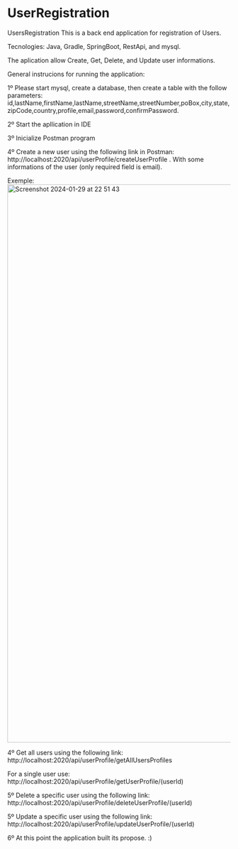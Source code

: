 # UserRegistration

UsersRegistration This is a back end application for registration of Users.

Tecnologies: Java, Gradle, SpringBoot, RestApi, and mysql.

The aplication allow Create, Get, Delete, and Update user informations.




General instrucions for running the application:

1º Please start mysql, create a database, then create a table with the follow parameters: id,lastName,firstName,lastName,streetName,streetNumber,poBox,city,state,zipCode,country,profile,email,password,confirmPassword.

2º Start the apllication in IDE

3º Inicialize Postman program

4º Create a new user using the following link in Postman: http://localhost:2020/api/userProfile/createUserProfile . With some informations of the user (only required field is email).

Exemple: 
<img width="1257" alt="Screenshot 2024-01-29 at 22 51 43" src="https://github.com/pedroalexandrevieira/UserRegistration/assets/88099104/a1279eb2-b0e9-40ff-8b4e-0270a23d9353">

4º Get all users using the following link: http://localhost:2020/api/userProfile/getAllUsersProfiles

For a single user use: http://localhost:2020/api/userProfile/getUserProfile/(userId)

5º Delete a specific user using the following link: http://localhost:2020/api/userProfile/deleteUserProfile/(userId)

5º Update a specific user using the following link: http://localhost:2020/api/userProfile/updateUserProfile/(userId)

6º At this point the application built its propose. :) 
